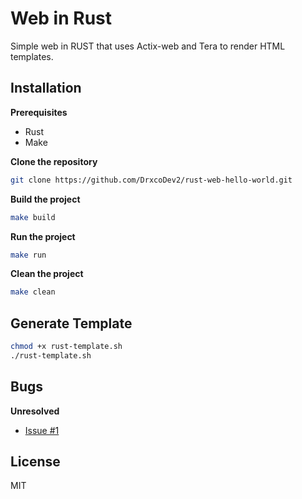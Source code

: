 # Web in Rust

Simple web in RUST that uses Actix-web and Tera to render HTML templates.

## Installation

**Prerequisites**

- Rust
- Make

**Clone the repository**

```bash
git clone https://github.com/DrxcoDev2/rust-web-hello-world.git
```

**Build the project**

```bash
make build
```

**Run the project**

```bash
make run
```

**Clean the project**

```bash
make clean
```

## Generate Template
```bash
chmod +x rust-template.sh
./rust-template.sh
```

## Bugs

**Unresolved**

- [Issue #1](https://github.com/DrxcoDev2/rust-web-hello-world/issues/1)

## License

MIT
